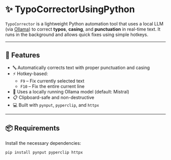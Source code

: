 # ✨ TypoCorrectorUsingPython

`TypoCorrector` is a lightweight Python automation tool that uses a local LLM (via [Ollama](https://ollama.com/)) to correct **typos**, **casing**, and **punctuation** in real-time text. It runs in the background and allows quick fixes using simple hotkeys.

---

## 🔧 Features

- 🔤 Automatically corrects text with proper punctuation and casing
- ⚡ Hotkey-based:
  - `F9` – Fix currently selected text
  - `F10` – Fix the entire current line
- 🧠 Uses a locally running Ollama model (default: Mistral)
- 📋 Clipboard-safe and non-destructive
- 💻 Built with `pynput`, `pyperclip`, and `httpx`

---

## 📦 Requirements

Install the necessary dependencies:

```bash
pip install pynput pyperclip httpx

